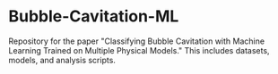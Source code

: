 # Bubble-Cavitation-ML
Repository for the paper "Classifying Bubble Cavitation with Machine Learning Trained on Multiple Physical Models." This includes datasets, models, and analysis scripts.
